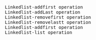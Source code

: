 <pre>Linkedlist-addfirst operation
Linkedlist-addLast operation
Linkedlist-removefirst operation
Linkedlist-removelastt operation
Linkedlist-addfirst operation
Linkedlist-list operation</pre>
